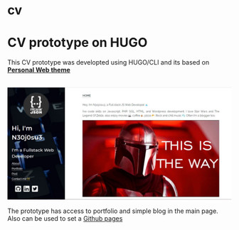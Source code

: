 # cv
<h1><b>CV prototype on HUGO</b></h1>
<p>This CV prototype was developted using HUGO/CLI and its based on <a href="https://github.com/bjacquemet/personal-web"><b>Personal Web theme</b></a></p>
<br>
<img src="https://raw.githubusercontent.com/n30j0su3/cv/gh-pages/cv.JPG">
<br>
<p>The prototype has access to portfolio and simple blog in the main page. Also can be used to set a <a href="https://pages.github.com/">Github pages</a></p>
